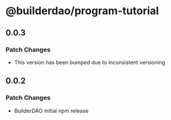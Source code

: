 # @builderdao/program-tutorial

## 0.0.3

### Patch Changes

- This version has been bumped due to inconsistent versioning

## 0.0.2

### Patch Changes

- BuilderDAO initial npm release
